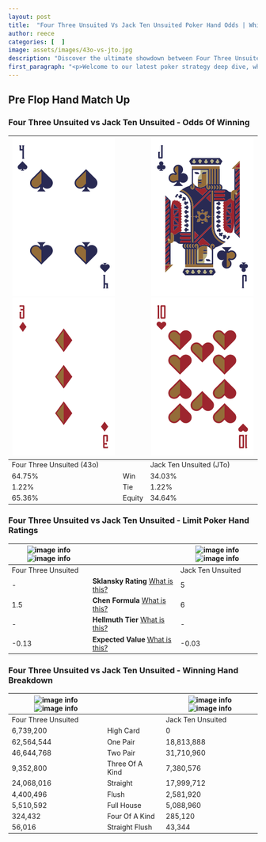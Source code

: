 ```yaml
---
layout: post
title:  "Four Three Unsuited Vs Jack Ten Unsuited Poker Hand Odds | Which Is The Better Hand In Poker? A Complete Guide"
author: reece
categories: [  ]
image: assets/images/43o-vs-jto.jpg
description: "Discover the ultimate showdown between Four Three Unsuited and Jack Ten Unsuited in poker! Uncover the odds, strategies, and scenarios where one hand triumphs over the other. Get ready to up your poker game with this thrilling analysis."
first_paragraph: "<p>Welcome to our latest poker strategy deep dive, where we're pitting two distinct hands against each other in a high-stakes showdown: Four Three Unsuited vs Jack Ten Unsuited.</p><p>In the dynamic world of poker, every decision counts, and knowing which hand holds the upper hand is key to your success at the table.</p><p>In this article, we'll dissect these two hands, explore the scenarios where one dominates the other, and equip you with the knowledge to make strategic choices that can tip the odds in your favor.</p><p>Get ready to unravel the intriguing dynamics of these poker hands and elevate your game to new heights.</p>"
---
```




[comment]: # (sp0)

## Pre Flop Hand Match Up

<div class="table hand-ratings" markdown="1"> 



### Four Three Unsuited vs Jack Ten Unsuited - Odds Of Winning


    
| ![image info](assets/images/hand1/4.png) ![image info](assets/images/hand1/3o.png) |  | ![image info](assets/images/hand2/j.png) ![image info](assets/images/hand2/to.png) |
| -------- | -------- | -------- |
| Four Three Unsuited (43o) |  | Jack Ten Unsuited (JTo) |
| 64.75% | Win | 34.03% |
| 1.22% | Tie | 1.22% |
| 65.36% | Equity | 34.64% |




[comment]: # (sp1)



### Four Three Unsuited vs Jack Ten Unsuited - Limit Poker Hand Ratings


    
| ![image info](https://www.riverpairs.com/assets/images/hand1/4.png) ![image info](https://www.riverpairs.com/assets/images/hand1/3o.png) |  | ![image info](https://www.riverpairs.com/assets/images/hand2/j.png) ![image info](https://www.riverpairs.com/assets/images/hand2/to.png) |
| -------- | -------- | -------- |
| Four Three Unsuited |  | Jack Ten Unsuited |
| - | **Sklansky Rating** [What is this?](/sklansky-rating-explained) | 5 |
| 1.5 | **Chen Formula** [What is this?](/chen-formula-explained) | 6 |
| - | **Hellmuth Tier** [What is this?](/Hellmuth-tier-explained) | - |
| -0.13 | **Expected Value** [What is this?](/expected-value-explained) | -0.03 |




[comment]: # (sp2)



### Four Three Unsuited vs Jack Ten Unsuited - Winning Hand Breakdown


    
| ![image info](https://www.riverpairs.com/assets/images/hand1/4.png) ![image info](https://www.riverpairs.com/assets/images/hand1/3o.png) |  | ![image info](https://www.riverpairs.com/assets/images/hand2/j.png) ![image info](https://www.riverpairs.com/assets/images/hand2/to.png) |
| -------- | -------- | -------- |
| Four Three Unsuited |  | Jack Ten Unsuited |
| 6,739,200 | High Card | 0 |
| 62,564,544 | One Pair | 18,813,888 |
| 46,644,768 | Two Pair | 31,710,960 |
| 9,352,800 | Three Of A Kind | 7,380,576 |
| 24,068,016 | Straight | 17,999,712 |
| 4,400,496 | Flush | 2,581,920 |
| 5,510,592 | Full House | 5,088,960 |
| 324,432 | Four Of A Kind | 285,120 |
| 56,016 | Straight Flush | 43,344 |




[comment]: # (sp3)



</div>

[comment]: # (sp4)



[comment]: # (sp5)

